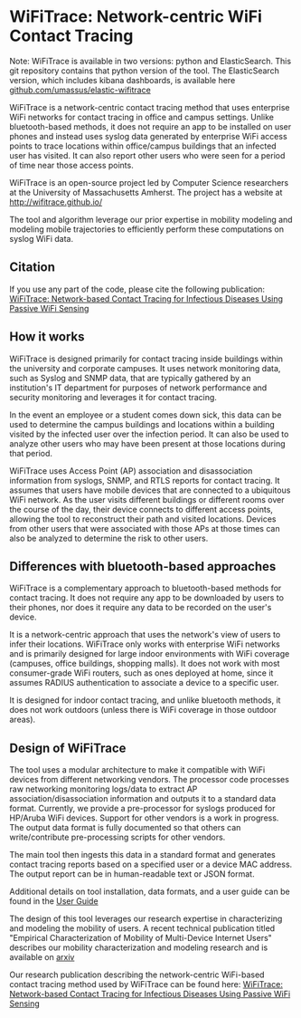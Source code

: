 # WiFiTrace: Network-centric WiFi Contact Tracing

Note: WiFiTrace is available in two versions: python and ElasticSearch. This git repository contains that python version of the tool.  The ElasticSearch version, which includes kibana dashboards, is available here [github.com/umassus/elastic-wifitrace](https://github.com/umassus/elastic-wifitrace)

WiFiTrace is a network-centric contact tracing method that uses enterprise WiFi networks for contact tracing in office and campus settings. Unlike bluetooth-based methods, it does not require an app to be installed on user phones and instead uses syslog data generated by enterprise WiFi access points to trace locations within office/campus buildings that an infected user has visited. It can also report other users who were seen for a period of time near those access points.

WiFiTrace is an open-source project led by Computer Science researchers at the University of Massachusetts Amherst. The project has a website at http://wifitrace.github.io/ 

The tool and algorithm leverage our prior expertise in mobility modeling and modeling mobile trajectories to efficiently perform these computations on syslog WiFi data.

## Citation
  If you use any part of the code, please cite the following publication:
 [WiFiTrace: Network-based Contact Tracing for Infectious Diseases Using Passive WiFi Sensing](https://arxiv.org/abs/2005.12045)

## How it works

WiFiTrace is designed primarily for contact tracing inside buildings within the university and corporate campuses. It uses network monitoring data,  such as Syslog and SNMP data, that are typically gathered by an institution's IT department for purposes of network performance and security monitoring and leverages it for contact tracing.

In the event an employee or a student comes down sick, this data can be used to determine the campus buildings and locations within a building visited by the infected user over the infection period. It can also be used to analyze other users who may have been present at those locations during that period.

WiFiTrace uses Access Point (AP) association and disassociation information from syslogs, SNMP, and RTLS reports for contact tracing. It assumes that users have mobile devices that are connected to a ubiquitous WiFi network. As the user visits different buildings or different rooms over the course of the day, their device connects to different access points, allowing the tool to reconstruct their path and visited locations. Devices from other users that were associated with those APs at those times can also be analyzed to determine the risk to other users.

## Differences with bluetooth-based approaches

WiFiTrace is a complementary approach to bluetooth-based methods for contact tracing. It does not require any app to be downloaded by users to their phones, nor does it require any data to be recorded on the user's device.

It is a network-centric approach that uses the network's view of users to infer their locations. WiFiTrace only works with enterprise WiFi networks and is primarily designed for large indoor environments with WiFi coverage (campuses, office buildings, shopping malls).  It does not work with most consumer-grade WiFi routers, such as ones deployed at home, since it assumes RADIUS authentication to associate a device to a specific user. 

It is designed for indoor contact tracing, and unlike bluetooth methods, it does not work outdoors (unless there is WiFi coverage in those outdoor areas).  

## Design of WiFiTrace 

The tool uses a modular architecture to make it compatible with WiFi devices from different networking vendors. 
The processor code processes raw networking monitoring logs/data to extract AP association/disassociation information and outputs it to a standard data format.  Currently, we provide a pre-processor for syslogs produced for HP/Aruba WiFi devices. Support for other vendors is a work in progress.  The output data format is fully documented so that others can write/contribute pre-processing scripts for other vendors.

The main tool then ingests this data in a standard format and generates contact tracing reports based on a specified user or a device MAC address. The output report can be in human-readable text or JSON format.

Additional details on tool installation, data formats, and a user guide can be found in the 
[User Guide](https://github.com/umassos/WiFiTrace/blob/master/USER-GUIDE.md)
 

The design of this tool leverages our research expertise in characterizing and modeling the mobility of users. A recent technical publication titled "Empirical Characterization of Mobility of Multi-Device Internet Users" describes our mobility characterization and modeling research and is available on 
[arxiv](https://arxiv.org/abs/2003.08512) 

Our research publication describing the network-centric WiFi-based contact tracing method used by WiFiTrace can be found here: [WiFiTrace: Network-based Contact Tracing for Infectious Diseases Using Passive WiFi Sensing](https://arxiv.org/abs/2005.12045v2)
